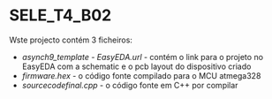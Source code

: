 # SELE_T4_B02

Wste projecto contém 3 ficheiros: 
* *asynch9_template - EasyEDA.url* - contém o link para o projeto no EasyEDA com a schematic e o pcb layout do dispositivo criado
* *firmware.hex* - o código fonte compilado para o MCU atmega328 
* *sourcecodefinal.cpp* - o código fonte em C++ por compilar
